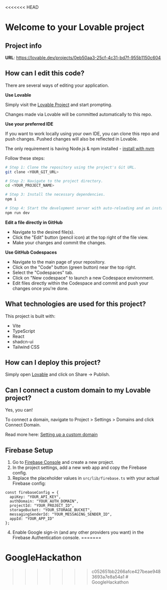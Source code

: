 <<<<<<< HEAD
# Welcome to your Lovable project

## Project info

**URL**: https://lovable.dev/projects/0eb50aa3-25cf-4c31-bd7f-955b1150c604

## How can I edit this code?

There are several ways of editing your application.

**Use Lovable**

Simply visit the [Lovable Project](https://lovable.dev/projects/0eb50aa3-25cf-4c31-bd7f-955b1150c604) and start prompting.

Changes made via Lovable will be committed automatically to this repo.

**Use your preferred IDE**

If you want to work locally using your own IDE, you can clone this repo and push changes. Pushed changes will also be reflected in Lovable.

The only requirement is having Node.js & npm installed - [install with nvm](https://github.com/nvm-sh/nvm#installing-and-updating)

Follow these steps:

```sh
# Step 1: Clone the repository using the project's Git URL.
git clone <YOUR_GIT_URL>

# Step 2: Navigate to the project directory.
cd <YOUR_PROJECT_NAME>

# Step 3: Install the necessary dependencies.
npm i

# Step 4: Start the development server with auto-reloading and an instant preview.
npm run dev
```

**Edit a file directly in GitHub**

- Navigate to the desired file(s).
- Click the "Edit" button (pencil icon) at the top right of the file view.
- Make your changes and commit the changes.

**Use GitHub Codespaces**

- Navigate to the main page of your repository.
- Click on the "Code" button (green button) near the top right.
- Select the "Codespaces" tab.
- Click on "New codespace" to launch a new Codespace environment.
- Edit files directly within the Codespace and commit and push your changes once you're done.

## What technologies are used for this project?

This project is built with:

- Vite
- TypeScript
- React
- shadcn-ui
- Tailwind CSS

## How can I deploy this project?

Simply open [Lovable](https://lovable.dev/projects/0eb50aa3-25cf-4c31-bd7f-955b1150c604) and click on Share -> Publish.

## Can I connect a custom domain to my Lovable project?

Yes, you can!

To connect a domain, navigate to Project > Settings > Domains and click Connect Domain.

Read more here: [Setting up a custom domain](https://docs.lovable.dev/tips-tricks/custom-domain#step-by-step-guide)

## Firebase Setup

1. Go to [Firebase Console](https://console.firebase.google.com/) and create a new project.
2. In the project settings, add a new web app and copy the Firebase config.
3. Replace the placeholder values in `src/lib/firebase.ts` with your actual Firebase config:

```
const firebaseConfig = {
  apiKey: "YOUR_API_KEY",
  authDomain: "YOUR_AUTH_DOMAIN",
  projectId: "YOUR_PROJECT_ID",
  storageBucket: "YOUR_STORAGE_BUCKET",
  messagingSenderId: "YOUR_MESSAGING_SENDER_ID",
  appId: "YOUR_APP_ID"
};
```

4. Enable Google sign-in (and any other providers you want) in the Firebase Authentication console.
=======
# GoogleHackathon
>>>>>>> c052651bb2266afce427beae9483693a7e8a54a1
#   G o o g l e H a c k a t h o n  
 